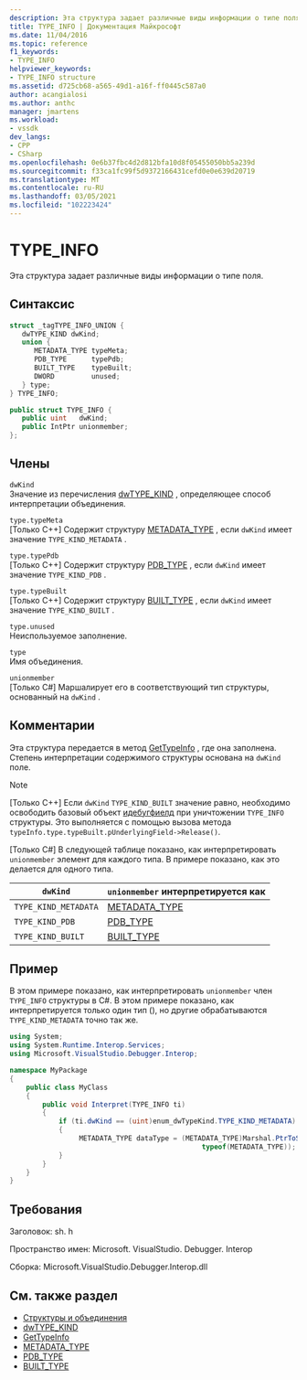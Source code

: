```yaml
---
description: Эта структура задает различные виды информации о типе поля.
title: TYPE_INFO | Документация Майкрософт
ms.date: 11/04/2016
ms.topic: reference
f1_keywords:
- TYPE_INFO
helpviewer_keywords:
- TYPE_INFO structure
ms.assetid: d725cb68-a565-49d1-a16f-ff0445c587a0
author: acangialosi
ms.author: anthc
manager: jmartens
ms.workload:
- vssdk
dev_langs:
- CPP
- CSharp
ms.openlocfilehash: 0e6b37fbc4d2d812bfa10d8f05455050bb5a239d
ms.sourcegitcommit: f33ca1fc99f5d9372166431cefd0e0e639d20719
ms.translationtype: MT
ms.contentlocale: ru-RU
ms.lasthandoff: 03/05/2021
ms.locfileid: "102223424"
---
```

# <a name="type_info"></a>TYPE_INFO
Эта структура задает различные виды информации о типе поля.

## <a name="syntax"></a>Синтаксис

```cpp
struct _tagTYPE_INFO_UNION {
   dwTYPE_KIND dwKind;
   union {
      METADATA_TYPE typeMeta;
      PDB_TYPE      typePdb;
      BUILT_TYPE    typeBuilt;
      DWORD         unused;
   } type;
} TYPE_INFO;
```

```csharp
public struct TYPE_INFO {
   public uint   dwKind;
   public IntPtr unionmember;
};
```

## <a name="members"></a>Члены
 `dwKind`\
 Значение из перечисления [dwTYPE_KIND](../../../extensibility/debugger/reference/dwtype-kind.md) , определяющее способ интерпретации объединения.

 `type.typeMeta`\
 [Только C++] Содержит структуру [METADATA_TYPE](../../../extensibility/debugger/reference/metadata-type.md) , если `dwKind` имеет значение `TYPE_KIND_METADATA` .

 `type.typePdb`\
 [Только C++] Содержит структуру [PDB_TYPE](../../../extensibility/debugger/reference/pdb-type.md) , если `dwKind` имеет значение `TYPE_KIND_PDB` .

 `type.typeBuilt`\
 [Только C++] Содержит структуру [BUILT_TYPE](../../../extensibility/debugger/reference/built-type.md) , если `dwKind` имеет значение `TYPE_KIND_BUILT` .

 `type.unused`\
 Неиспользуемое заполнение.

 `type`\
 Имя объединения.

 `unionmember`\
 [Только C#] Маршалирует его в соответствующий тип структуры, основанный на `dwKind` .

## <a name="remarks"></a>Комментарии
 Эта структура передается в метод [GetTypeInfo](../../../extensibility/debugger/reference/idebugfield-gettypeinfo.md) , где она заполнена. Степень интерпретации содержимого структуры основана на `dwKind` поле.

> [!NOTE]
> [Только C++] Если `dwKind` `TYPE_KIND_BUILT` значение равно, необходимо освободить базовый объект [идебугфиелд](../../../extensibility/debugger/reference/idebugfield.md) при уничтожении `TYPE_INFO` структуры. Это выполняется с помощью вызова метода `typeInfo.type.typeBuilt.pUnderlyingField->Release()`.

 [Только C#] В следующей таблице показано, как интерпретировать `unionmember` элемент для каждого типа. В примере показано, как это делается для одного типа.

|`dwKind`|`unionmember` интерпретируется как|
|--------------|----------------------------------|
|`TYPE_KIND_METADATA`|[METADATA_TYPE](../../../extensibility/debugger/reference/metadata-type.md)|
|`TYPE_KIND_PDB`|[PDB_TYPE](../../../extensibility/debugger/reference/pdb-type.md)|
|`TYPE_KIND_BUILT`|[BUILT_TYPE](../../../extensibility/debugger/reference/built-type.md)|

## <a name="example"></a>Пример
 В этом примере показано, как интерпретировать `unionmember` член `TYPE_INFO` структуры в C#. В этом примере показано, как интерпретируется только один тип (), но другие обрабатываются `TYPE_KIND_METADATA` точно так же.

```csharp
using System;
using System.Runtime.Interop.Services;
using Microsoft.VisualStudio.Debugger.Interop;

namespace MyPackage
{
    public class MyClass
    {
        public void Interpret(TYPE_INFO ti)
        {
            if (ti.dwKind == (uint)enum_dwTypeKind.TYPE_KIND_METADATA)
            {
                 METADATA_TYPE dataType = (METADATA_TYPE)Marshal.PtrToStructure(ti.unionmember,
                                               typeof(METADATA_TYPE));
            }
        }
    }
}
```

## <a name="requirements"></a>Требования
 Заголовок: sh. h

 Пространство имен: Microsoft. VisualStudio. Debugger. Interop

 Сборка: Microsoft.VisualStudio.Debugger.Interop.dll

## <a name="see-also"></a>См. также раздел
- [Структуры и объединения](../../../extensibility/debugger/reference/structures-and-unions.md)
- [dwTYPE_KIND](../../../extensibility/debugger/reference/dwtype-kind.md)
- [GetTypeInfo](../../../extensibility/debugger/reference/idebugfield-gettypeinfo.md)
- [METADATA_TYPE](../../../extensibility/debugger/reference/metadata-type.md)
- [PDB_TYPE](../../../extensibility/debugger/reference/pdb-type.md)
- [BUILT_TYPE](../../../extensibility/debugger/reference/built-type.md)
